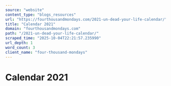 ```yaml
---
source: "website"
content_type: "blogs_resources"
url: "https://fourthousandmondays.com/2021-un-dead-your-life-calendar/"
title: "Calendar 2021"
domain: "fourthousandmondays.com"
path: "/2021-un-dead-your-life-calendar/"
scraped_time: "2025-10-04T22:21:57.235990"
url_depth: 1
word_count: 3
client_name: "four-thousand-mondays"
---
```


# Calendar 2021
